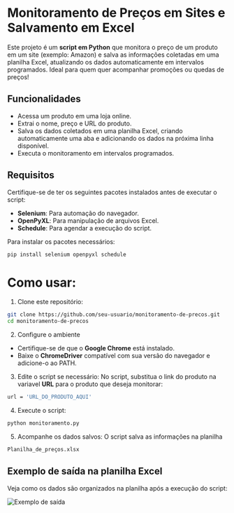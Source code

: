 # **Monitoramento de Preços em Sites e Salvamento em Excel**

Este projeto é um **script em Python** que monitora o preço de um produto em um site (exemplo: Amazon) e salva as informações coletadas em uma planilha Excel, atualizando os dados automaticamente em intervalos programados. Ideal para quem quer acompanhar promoções ou quedas de preços!

## **Funcionalidades**
- Acessa um produto em uma loja online.
- Extrai o nome, preço e URL do produto.
- Salva os dados coletados em uma planilha Excel, criando automaticamente uma aba e adicionando os dados na próxima linha disponível.
- Executa o monitoramento em intervalos programados.

## **Requisitos**
Certifique-se de ter os seguintes pacotes instalados antes de executar o script:

- **Selenium**: Para automação do navegador.
- **OpenPyXL**: Para manipulação de arquivos Excel.
- **Schedule**: Para agendar a execução do script.

Para instalar os pacotes necessários:
```bash
pip install selenium openpyxl schedule
```
# **Como usar:**
1. Clone este repositório:
```bash
git clone https://github.com/seu-usuario/monitoramento-de-precos.git
cd monitoramento-de-precos
```
2. Configure o ambiente
- Certifique-se de que o **Google Chrome** está instalado.
- Baixe o **ChromeDriver** compatível com sua versão do navegador e adicione-o ao PATH.

3. Edite o script se necessário: 
No script, substitua o link do produto na variavel **URL** para o produto que deseja monitorar:
```bash
url = 'URL_DO_PRODUTO_AQUI'
```

4. Execute o script:
```bash
python monitoramento.py
```

5. Acompanhe os dados salvos: O script salva as informações na planilha
```bash
Planilha_de_preços.xlsx
```

## Exemplo de saída na planilha Excel

Veja como os dados são organizados na planilha após a execução do script:

![Exemplo de saída](images/saida-excel.png)

